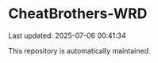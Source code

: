 # CheatBrothers-WRD

Last updated: 2025-07-06 00:41:34

This repository is automatically maintained.

